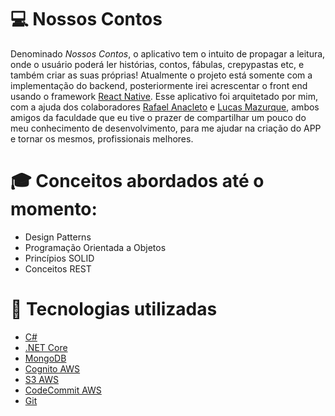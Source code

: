 # 💻 Nossos Contos
Denominado *Nossos Contos*, o aplicativo tem o intuito de propagar a leitura, 
onde o usuário poderá ler histórias, contos, fábulas, crepypastas etc, 
e também criar as suas próprias!
Atualmente o projeto está somente com a implementação do backend, 
posteriormente irei acrescentar o front end usando o framework [React Native](https://reactnative.dev/).
Esse aplicativo foi arquitetado por mim, com a ajuda dos colaboradores [Rafael Anacleto](https://github.com/anacleto616) e 
[Lucas Mazurque](https://github.com/LucasLMazurque), ambos amigos da faculdade que eu tive o prazer de compartilhar 
um pouco do meu conhecimento de desenvolvimento, para me ajudar na criação do APP e tornar os mesmos, 
profissionais melhores.

# 🎓 Conceitos abordados até o momento:
- Design Patterns
- Programação Orientada a Objetos
- Princípios SOLID
- Conceitos REST

# 🚀 Tecnologias utilizadas
- [C#](https://docs.microsoft.com/pt-br/dotnet/csharp/)
- [.NET Core](https://docs.microsoft.com/pt-br/dotnet/)
- [MongoDB](https://www.mongodb.com/)
- [Cognito AWS](https://aws.amazon.com/pt/cognito/)
- [S3 AWS](https://aws.amazon.com/pt/s3/)
- [CodeCommit AWS](https://aws.amazon.com/pt/codecommit/)
- [Git](https://git-scm.com/)
